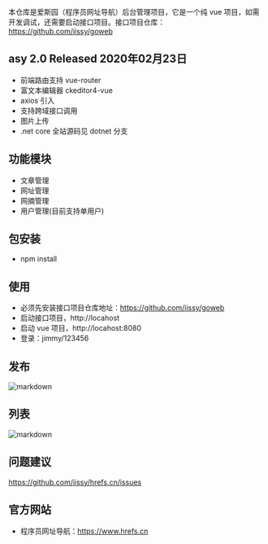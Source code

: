 本仓库是爱斯园（程序员网址导航）后台管理项目，它是一个纯 vue 项目，如需开发调试，还需要启动接口项目。接口项目仓库：https://github.com/iissy/goweb

## asy 2.0 Released 2020年02月23日
+ 前端路由支持 vue-router
+ 富文本编辑器 ckeditor4-vue
+ axios 引入
+ 支持跨域接口调用
+ 图片上传
+ .net core 全站源码见 dotnet 分支

## 功能模块
+ 文章管理
+ 网址管理
+ 网摘管理
+ 用户管理(目前支持单用户)

## 包安装
+ npm install

## 使用
+ 必须先安装接口项目仓库地址：https://github.com/iissy/goweb
+ 启动接口项目，http://locahost
+ 启动 vue 项目，http://locahost:8080
+ 登录：jimmy/123456

## 发布
![markdown](https://github.com/iissy/hrefs.cn/blob/master/images/edit.png "发布图片")

## 列表
![markdown](https://github.com/iissy/hrefs.cn/blob/master/images/list.png "列表图片")

## 问题建议
https://github.com/iissy/hrefs.cn/issues

## 官方网站
+ 程序员网址导航：https://www.hrefs.cn